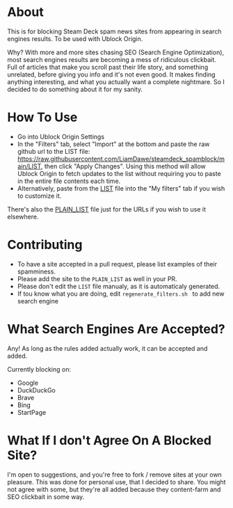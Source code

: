 # About
This is for blocking Steam Deck spam news sites from appearing in search engines results. To be used with Ublock Origin.

Why? With more and more sites chasing SEO (Search Engine Optimization), most search engines results are becoming a mess of ridiculous clickbait. Full of articles that make you scroll past their life story, and something unrelated, before giving you info and it's not even good. It makes finding anything interesting, and what you actually want a complete nightmare. So I decided to do something about it for my sanity.

# How To Use

* Go into Ublock Origin Settings
* In the "Filters" tab, select "Import" at the bottom and paste the raw github url to the LIST file: https://raw.githubusercontent.com/LiamDawe/steamdeck_spamblock/main/LIST, then click "Apply Changes". Using this method will allow Ublock Origin to fetch updates to the list without requiring you to paste in the entire file contents each time.
* Alternatively, paste from the [LIST](https://github.com/LiamDawe/steamdeck_spamblock/blob/main/LIST) file into the "My filters" tab if you wish to customize it.


There's also the [PLAIN_LIST](https://github.com/LiamDawe/steamdeck_spamblock/blob/main/PLAIN_LIST) file just for the URLs if you wish to use it elsewhere.

# Contributing

* To have a site accepted in a pull request, please list examples of their spamminess.
* Please add the site to the `PLAIN_LIST` as well in your PR.
* Please don't edit the `LIST` file manualy, as it is automaticaly generated.
* If tou know what you are doing, edit `regenerate_filters.sh
` to add new search engine

# What Search Engines Are Accepted?

Any! As long as the rules added actually work, it can be accepted and added.

Currently blocking on:
* Google
* DuckDuckGo
* Brave
* Bing
* StartPage

# What If I don't Agree On A Blocked Site?

I'm open to suggestions, and you're free to fork / remove sites at your own pleasure. This was done for personal use, that I decided to share. You might not agree with some, but they're all added because they content-farm and SEO clickbait in some way.
